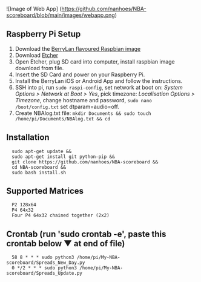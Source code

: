 ![Image of Web App]
(https://github.com/nanhoes/NBA-scoreboard/blob/main/images/webapp.png)

## Raspberry Pi Setup
1. Download the [BerryLan flavoured Raspbian image](https://downloads.nymea.io/images/berrylan/)
2. Download [Etcher](https://www.balena.io/etcher/)
3. Open Etcher, plug SD card into computer, install raspbian image download from file.
4. Insert the SD Card and power on your Raspberry Pi.
5. Install the BerryLan iOS or Android App and follow the instructions.
6. SSH into pi, run `sudo raspi-config`, set network at boot on: *System Options > Network at Boot > Yes*, pick timezone: *Localisation Options > Timezone*, change hostname and password, `sudo nano /boot/config.txt` set dtparam=audio=off.
7. Create NBAlog.txt file: `mkdir Documents && sudo touch /home/pi/Documents/NBAlog.txt && cd`

## Installation
      sudo apt-get update &&
      sudo apt-get install git python-pip &&
      git clone https://github.com/nanhoes/NBA-scoreboard &&
      cd NBA-scoreboard &&
      sudo bash install.sh
      
## Supported Matrices
      P2 128x64
      P4 64x32
      Four P4 64x32 chained together (2x2)
           
## Crontab (run 'sudo crontab -e', paste this crontab below ▼ at end of file)
      58 8 * * * sudo python3 /home/pi/My-NBA-scoreboard/Spreads_New_Day.py
      0 */2 * * * sudo python3 /home/pi/My-NBA-scoreboard/Spreads_Update.py

